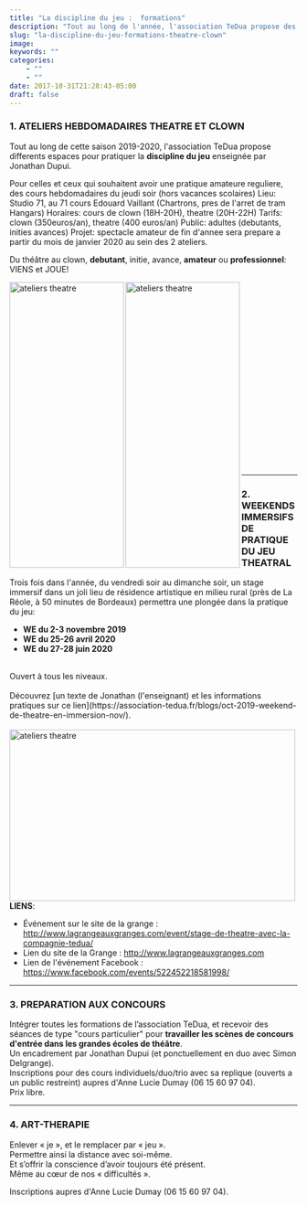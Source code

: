 ```yaml
---
title: "La discipline du jeu :  formations"
description: "Tout au long de l'année, l'association TeDua propose des stages, ateliers, formations au Jeu. En cette fin de saison 2018-2019, TeDua se structure en Ecole."
slug: "la-discipline-du-jeu-formations-theatre-clown"
image:
keywords: ""
categories:
    - ""
    - ""
date: 2017-10-31T21:28:43-05:00
draft: false
---
```

### 1. ATELIERS HEBDOMADAIRES THEATRE ET CLOWN
Tout au long de cette saison 2019-2020, l'association TeDua propose differents espaces pour pratiquer la **discipline du jeu** enseignée par Jonathan Dupui.

Pour celles et ceux qui souhaitent avoir une pratique amateure reguliere, des cours hebdomadaires du jeudi soir (hors vacances scolaires)
Lieu: Studio 71, au 71 cours Edouard Vaillant (Chartrons, pres de l'arret de tram Hangars)
Horaires: cours de clown (18H-20H), theatre (20H-22H)
Tarifs: clown (350euros/an), theatre (400 euros/an)
Public: adultes (debutants, inities avances)
Projet: spectacle amateur de fin d'annee sera prepare a partir du mois de janvier 2020 au sein des 2 ateliers.

Du théâtre au clown,
 **debutant**, initie, avance,
 **amateur** ou **professionnel**:  
VIENS et JOUE!

 <img src="/img/theatre20192020.jpg" alt="ateliers theatre" style="width:200px;height:500px;" align="left" hspace=”100”> 

 <img src="/img/clown20192020.jpg" alt="ateliers theatre" style="width:200px;height:500px;" align="left" hspace=”100”>

<br>
 <br>
<br>
 <br>
<br>
 <br>
<br>
 <br>
<br>
 <br>
<br>
 <br>
<br>
 <br>
<br>
 <br>
<br>
 <br>
<br>
   
----------------------------

### 2. WEEKENDS IMMERSIFS DE PRATIQUE DU JEU THEATRAL
Trois fois dans l'année, du vendredi soir au dimanche soir, un stage immersif dans un joli lieu de résidence artistique en milieu rural (près de La Réole, à 50 minutes de Bordeaux) permettra une plongée dans la pratique du jeu:<br>
- **WE du 2-3 novembre 2019** <br>
- **WE du 25-26 avril 2020** <br>
- **WE du 27-28 juin 2020** <br>
 <br>
Ouvert à tous les niveaux.<br>
<br>
Découvrez [un texte de Jonathan (l'enseignant) et les informations pratiques sur ce lien](https://association-tedua.fr/blogs/oct-2019-weekend-de-theatre-en-immersion-nov/).
<br>
<br>
 <img src="/img/stages20192020.jpg" alt="ateliers theatre" style="width:500px;height:300px;" align="left" hspace=”100”>
 <br>
 <br>
 <br>
 <br>
 <br>
 <br>
 <br>
 <br>
 <br>
 <br>
 <br>
 
**LIENS**:<br>
- Événement sur le site de la grange : http://www.lagrangeauxgranges.com/event/stage-de-theatre-avec-la-compagnie-tedua/ <br>
- Lien du site de la Grange : http://www.lagrangeauxgranges.com <br>
- Lien de l'événement Facebook : https://www.facebook.com/events/522452218581998/ <br>

-----------------------------
### 3. PREPARATION AUX CONCOURS
Intégrer toutes les formations de l’association TeDua, et recevoir des séances de type "cours particulier" pour **travailler les scènes de concours d'entrée dans les grandes écoles de théâtre**.  
Un encadrement par Jonathan Dupui (et ponctuellement en duo avec Simon Delgrange).
<br>Inscriptions pour des cours individuels/duo/trio avec sa replique (ouverts a un public restreint) aupres d'Anne Lucie Dumay (06 15 60 97 04).
<br>Prix libre.

------------------
### 4. ART-THERAPIE  
Enlever « je », et le remplacer par « jeu ».    
Permettre ainsi la distance avec soi-même.    
Et s’offrir la conscience d’avoir toujours été présent.   
Même au cœur de nos « difficultés ».

Inscriptions aupres d'Anne Lucie Dumay (06 15 60 97 04).
